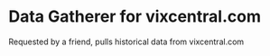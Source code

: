 # Data Gatherer for vixcentral.com

Requested by a friend, pulls historical data from vixcentral.com
